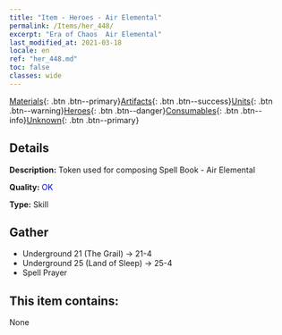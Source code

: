 ```yaml
---
title: "Item - Heroes - Air Elemental"
permalink: /Items/her_448/
excerpt: "Era of Chaos  Air Elemental"
last_modified_at: 2021-03-18
locale: en
ref: "her_448.md"
toc: false
classes: wide
---
```

 [Materials](/Items/){: .btn .btn--primary}[Artifacts](/Items/Artifacts/){: .btn .btn--success}[Units](/Items/Units/){: .btn .btn--warning}[Heroes](/Items/Heroes/){: .btn .btn--danger}[Consumables](/Items/Consumables/){: .btn .btn--info}[Unknown](/Items/Unknown/){: .btn .btn--primary}

## Details
 **Description:** Token used for composing Spell Book - Air Elemental

 **Quality:** <span style="color: #0000CD">OK</span>

 **Type:** Skill

## Gather

*    Underground 21 (The Grail) -> 21-4 
*    Underground 25 (Land of Sleep) -> 25-4 
*    Spell Prayer 

## This item contains:

  None

